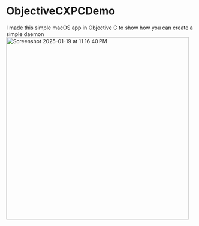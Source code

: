 # ObjectiveCXPCDemo
I made this simple macOS app in Objective C to show how you can create a simple daemon
<img width="487" alt="Screenshot 2025-01-19 at 11 16 40 PM" src="https://github.com/user-attachments/assets/47b215bc-20e7-453e-bfa1-7d9bbcdb4608" />
